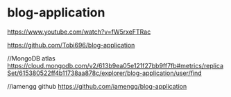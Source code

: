 # blog-application
https://www.youtube.com/watch?v=fW5rxeFTRac

https://github.com/Tobi696/blog-application

//MongoDB atlas
https://cloud.mongodb.com/v2/613b9ea05e121f27bb9ff7fb#metrics/replicaSet/615380522ff4b11738aa878c/explorer/blog-application/user/find

//iamengg github
https://github.com/iamengg/blog-application